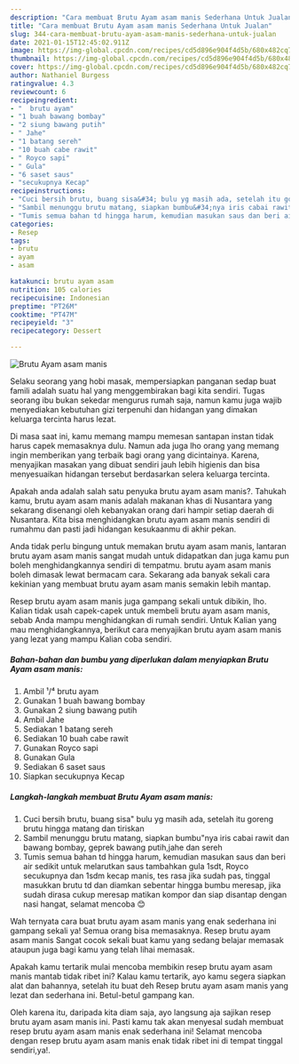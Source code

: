```yaml
---
description: "Cara membuat Brutu Ayam asam manis Sederhana Untuk Jualan"
title: "Cara membuat Brutu Ayam asam manis Sederhana Untuk Jualan"
slug: 344-cara-membuat-brutu-ayam-asam-manis-sederhana-untuk-jualan
date: 2021-01-15T12:45:02.911Z
image: https://img-global.cpcdn.com/recipes/cd5d896e904f4d5b/680x482cq70/brutu-ayam-asam-manis-foto-resep-utama.jpg
thumbnail: https://img-global.cpcdn.com/recipes/cd5d896e904f4d5b/680x482cq70/brutu-ayam-asam-manis-foto-resep-utama.jpg
cover: https://img-global.cpcdn.com/recipes/cd5d896e904f4d5b/680x482cq70/brutu-ayam-asam-manis-foto-resep-utama.jpg
author: Nathaniel Burgess
ratingvalue: 4.3
reviewcount: 6
recipeingredient:
- "  brutu ayam"
- "1 buah bawang bombay"
- "2 siung bawang putih"
- " Jahe"
- "1 batang sereh"
- "10 buah cabe rawit"
- " Royco sapi"
- " Gula"
- "6 saset saus"
- "secukupnya Kecap"
recipeinstructions:
- "Cuci bersih brutu, buang sisa&#34; bulu yg masih ada, setelah itu goreng brutu hingga matang dan tiriskan"
- "Sambil menunggu brutu matang, siapkan bumbu&#34;nya iris cabai rawit dan bawang bombay, geprek bawang putih,jahe dan sereh"
- "Tumis semua bahan td hingga harum, kemudian masukan saus dan beri air sedikit untuk melarutkan saus tambahkan gula 1sdt, Royco secukupnya dan 1sdm kecap manis, tes rasa jika sudah pas, tinggal masukkan brutu td dan diamkan sebentar hingga bumbu meresap, jika sudah dirasa cukup meresap matikan kompor dan siap disantap dengan nasi hangat, selamat mencoba 😊"
categories:
- Resep
tags:
- brutu
- ayam
- asam

katakunci: brutu ayam asam 
nutrition: 105 calories
recipecuisine: Indonesian
preptime: "PT26M"
cooktime: "PT47M"
recipeyield: "3"
recipecategory: Dessert

---
```



![Brutu Ayam asam manis](https://img-global.cpcdn.com/recipes/cd5d896e904f4d5b/680x482cq70/brutu-ayam-asam-manis-foto-resep-utama.jpg)

Selaku seorang yang hobi masak, mempersiapkan panganan sedap buat famili adalah suatu hal yang menggembirakan bagi kita sendiri. Tugas seorang ibu bukan sekedar mengurus rumah saja, namun kamu juga wajib menyediakan kebutuhan gizi terpenuhi dan hidangan yang dimakan keluarga tercinta harus lezat.

Di masa  saat ini, kamu memang mampu memesan santapan instan tidak harus capek memasaknya dulu. Namun ada juga lho orang yang memang ingin memberikan yang terbaik bagi orang yang dicintainya. Karena, menyajikan masakan yang dibuat sendiri jauh lebih higienis dan bisa menyesuaikan hidangan tersebut berdasarkan selera keluarga tercinta. 



Apakah anda adalah salah satu penyuka brutu ayam asam manis?. Tahukah kamu, brutu ayam asam manis adalah makanan khas di Nusantara yang sekarang disenangi oleh kebanyakan orang dari hampir setiap daerah di Nusantara. Kita bisa menghidangkan brutu ayam asam manis sendiri di rumahmu dan pasti jadi hidangan kesukaanmu di akhir pekan.

Anda tidak perlu bingung untuk memakan brutu ayam asam manis, lantaran brutu ayam asam manis sangat mudah untuk didapatkan dan juga kamu pun boleh menghidangkannya sendiri di tempatmu. brutu ayam asam manis boleh dimasak lewat bermacam cara. Sekarang ada banyak sekali cara kekinian yang membuat brutu ayam asam manis semakin lebih mantap.

Resep brutu ayam asam manis juga gampang sekali untuk dibikin, lho. Kalian tidak usah capek-capek untuk membeli brutu ayam asam manis, sebab Anda mampu menghidangkan di rumah sendiri. Untuk Kalian yang mau menghidangkannya, berikut cara menyajikan brutu ayam asam manis yang lezat yang mampu Kalian coba sendiri.

<!--inarticleads1-->

##### Bahan-bahan dan bumbu yang diperlukan dalam menyiapkan Brutu Ayam asam manis:

1. Ambil  ¹/⁴ brutu ayam
1. Gunakan 1 buah bawang bombay
1. Gunakan 2 siung bawang putih
1. Ambil  Jahe
1. Sediakan 1 batang sereh
1. Sediakan 10 buah cabe rawit
1. Gunakan  Royco sapi
1. Gunakan  Gula
1. Sediakan 6 saset saus
1. Siapkan secukupnya Kecap




<!--inarticleads2-->

##### Langkah-langkah membuat Brutu Ayam asam manis:

1. Cuci bersih brutu, buang sisa&#34; bulu yg masih ada, setelah itu goreng brutu hingga matang dan tiriskan
1. Sambil menunggu brutu matang, siapkan bumbu&#34;nya iris cabai rawit dan bawang bombay, geprek bawang putih,jahe dan sereh
1. Tumis semua bahan td hingga harum, kemudian masukan saus dan beri air sedikit untuk melarutkan saus tambahkan gula 1sdt, Royco secukupnya dan 1sdm kecap manis, tes rasa jika sudah pas, tinggal masukkan brutu td dan diamkan sebentar hingga bumbu meresap, jika sudah dirasa cukup meresap matikan kompor dan siap disantap dengan nasi hangat, selamat mencoba 😊




Wah ternyata cara buat brutu ayam asam manis yang enak sederhana ini gampang sekali ya! Semua orang bisa memasaknya. Resep brutu ayam asam manis Sangat cocok sekali buat kamu yang sedang belajar memasak ataupun juga bagi kamu yang telah lihai memasak.

Apakah kamu tertarik mulai mencoba membikin resep brutu ayam asam manis mantab tidak ribet ini? Kalau kamu tertarik, ayo kamu segera siapkan alat dan bahannya, setelah itu buat deh Resep brutu ayam asam manis yang lezat dan sederhana ini. Betul-betul gampang kan. 

Oleh karena itu, daripada kita diam saja, ayo langsung aja sajikan resep brutu ayam asam manis ini. Pasti kamu tak akan menyesal sudah membuat resep brutu ayam asam manis enak sederhana ini! Selamat mencoba dengan resep brutu ayam asam manis enak tidak ribet ini di tempat tinggal sendiri,ya!.

